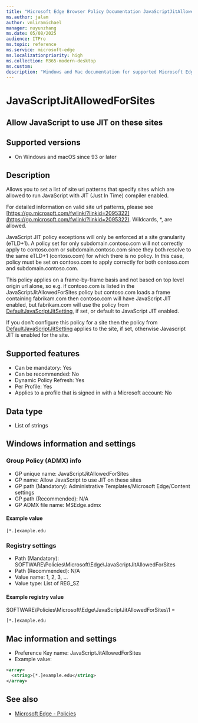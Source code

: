 ```yaml
---
title: "Microsoft Edge Browser Policy Documentation JavaScriptJitAllowedForSites"
ms.author: jalam
author: vmliramichael
manager: nuyunzhang
ms.date: 05/08/2025
audience: ITPro
ms.topic: reference
ms.service: microsoft-edge
ms.localizationpriority: high
ms.collection: M365-modern-desktop
ms.custom:
description: "Windows and Mac documentation for supported Microsoft Edge Browser policy: Allow JavaScript to use JIT on these sites"
---
```


<!--THIS FILE IS AUTOMATICALLY GENERATED. MANUAL CHANGES WILL BE OVERWRITTEN.-->
<!--Please contact the Microsoft Edge Manageability team with any questions.-->

# JavaScriptJitAllowedForSites

## Allow JavaScript to use JIT on these sites


## Supported versions

- On Windows and macOS since 93 or later

## Description

Allows you to set a list of site url patterns that specify sites which are allowed to run JavaScript with JIT (Just In Time) compiler enabled.

For detailed information on valid site url patterns, please see [https://go.microsoft.com/fwlink/?linkid=2095322](https://go.microsoft.com/fwlink/?linkid=2095322). Wildcards, *, are allowed.

JavaScript JIT policy exceptions will only be enforced at a site granularity (eTLD+1). A policy set for only subdomain.contoso.com will not correctly apply to contoso.com or subdomain.contoso.com since they both resolve to the same eTLD+1 (contoso.com) for which there is no policy. In this case, policy must be set on contoso.com to apply correctly for both contoso.com and subdomain.contoso.com.

This policy applies on a frame-by-frame basis and not based on top level origin url alone, so e.g. if contoso.com is listed in the JavaScriptJitAllowedForSites policy but contoso.com loads a frame containing fabrikam.com then contoso.com will have JavaScript JIT enabled, but fabrikam.com will use the policy from [DefaultJavaScriptJitSetting](DefaultJavaScriptJitSetting.md), if set, or default to JavaScript JIT enabled.

If you don't configure this policy for a site then the policy from [DefaultJavaScriptJitSetting](DefaultJavaScriptJitSetting.md) applies to the site, if set, otherwise Javascript JIT is enabled for the site.

## Supported features

- Can be mandatory: Yes
- Can be recommended: No
- Dynamic Policy Refresh: Yes
- Per Profile: Yes
- Applies to a profile that is signed in with a Microsoft account: No

## Data type

- List of strings

## Windows information and settings

### Group Policy (ADMX) info

- GP unique name: JavaScriptJitAllowedForSites
- GP name: Allow JavaScript to use JIT on these sites
- GP path (Mandatory): Administrative Templates/Microsoft Edge/Content settings
- GP path (Recommended): N/A
- GP ADMX file name: MSEdge.admx

#### Example value

```
[*.]example.edu
```

### Registry settings

- Path (Mandatory): SOFTWARE\Policies\Microsoft\Edge\JavaScriptJitAllowedForSites
- Path (Recommended): N/A
- Value name: 1, 2, 3, ...
- Value type: List of REG_SZ

#### Example registry value

SOFTWARE\Policies\Microsoft\Edge\JavaScriptJitAllowedForSites\1 =
```
[*.]example.edu
```




## Mac information and settings

- Preference Key name: JavaScriptJitAllowedForSites
- Example value:

```xml
<array>
  <string>[*.]example.edu</string>
</array>
```

## See also
- [Microsoft Edge - Policies](../microsoft-edge-policies.md)

